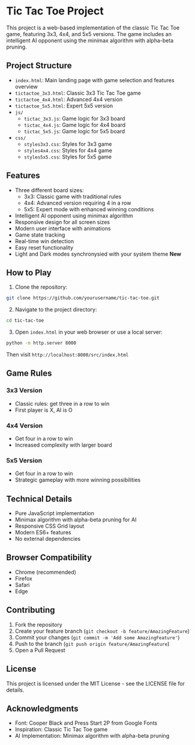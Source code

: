 # Tic Tac Toe Project

This project is a web-based implementation of the classic Tic Tac Toe game, featuring 3x3, 4x4, and 5x5 versions. The game includes an intelligent AI opponent using the minimax algorithm with alpha-beta pruning.

## Project Structure

- `index.html`: Main landing page with game selection and features overview
- `tictactoe_3x3.html`: Classic 3x3 Tic Tac Toe game
- `tictactoe_4x4.html`: Advanced 4x4 version
- `tictactoe_5x5.html`: Expert 5x5 version
- `js/`
  - `tictac_3x3.js`: Game logic for 3x3 board
  - `tictac_4x4.js`: Game logic for 4x4 board
  - `tictac_5x5.js`: Game logic for 5x5 board
- `css/`
  - `styles3x3.css`: Styles for 3x3 game
  - `styles4x4.css`: Styles for 4x4 game
  - `styles5x5.css`: Styles for 5x5 game

## Features

- Three different board sizes:
  - 3x3: Classic game with traditional rules
  - 4x4: Advanced version requiring 4 in a row
  - 5x5: Expert mode with enhanced winning conditions
- Intelligent AI opponent using minimax algorithm
- Responsive design for all screen sizes
- Modern user interface with animations
- Game state tracking
- Real-time win detection
- Easy reset functionality
- Light and Dark modes synchronysied with your system theme **New**

## How to Play

1. Clone the repository:
```bash
git clone https://github.com/yourusername/tic-tac-toe.git
```

2. Navigate to the project directory:
```bash
cd tic-tac-toe
```

3. Open `index.html` in your web browser or use a local server:
```bash
python -m http.server 8000
```
Then visit `http://localhost:8000/src/index.html`

## Game Rules

### 3x3 Version
- Classic rules: get three in a row to win
- First player is X, AI is O

### 4x4 Version
- Get four in a row to win
- Increased complexity with larger board

### 5x5 Version
- Get four in a row to win
- Strategic gameplay with more winning possibilities

## Technical Details

- Pure JavaScript implementation
- Minimax algorithm with alpha-beta pruning for AI
- Responsive CSS Grid layout
- Modern ES6+ features
- No external dependencies

## Browser Compatibility

- Chrome (recommended)
- Firefox
- Safari
- Edge

## Contributing

1. Fork the repository
2. Create your feature branch (`git checkout -b feature/AmazingFeature`)
3. Commit your changes (`git commit -m 'Add some AmazingFeature'`)
4. Push to the branch (`git push origin feature/AmazingFeature`)
5. Open a Pull Request

## License

This project is licensed under the MIT License - see the LICENSE file for details.

## Acknowledgments

- Font: Cooper Black and Press Start 2P from Google Fonts
- Inspiration: Classic Tic Tac Toe game
- AI Implementation: Minimax algorithm with alpha-beta pruning
